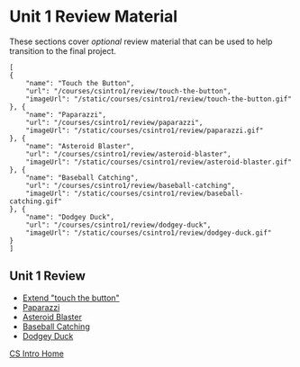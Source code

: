 # Unit 1 Review Material

These sections cover *optional* review material that can be used to help transition to the final project.

```codecard
[
{
    "name": "Touch the Button",
    "url": "/courses/csintro1/review/touch-the-button",
    "imageUrl": "/static/courses/csintro1/review/touch-the-button.gif"
}, {
    "name": "Paparazzi",
    "url": "/courses/csintro1/review/paparazzi",
    "imageUrl": "/static/courses/csintro1/review/paparazzi.gif"
}, {
    "name": "Asteroid Blaster",
    "url": "/courses/csintro1/review/asteroid-blaster",
    "imageUrl": "/static/courses/csintro1/review/asteroid-blaster.gif"
}, {
    "name": "Baseball Catching",
    "url": "/courses/csintro1/review/baseball-catching",
    "imageUrl": "/static/courses/csintro1/review/baseball-catching.gif"
}, {
    "name": "Dodgey Duck",
    "url": "/courses/csintro1/review/dodgey-duck",
    "imageUrl": "/static/courses/csintro1/review/dodgey-duck.gif"
}
]
```

## Unit 1 Review

* [Extend "touch the button"](/courses/csintro1/review/touch-the-button)
* [Paparazzi](/courses/csintro1/review/paparazzi)
* [Asteroid Blaster](/courses/csintro1/review/asteroid-blaster)
* [Baseball Catching](/courses/csintro1/review/baseball-catching)
* [Dodgey Duck](/courses/csintro1/review/dodgey-duck)

[CS Intro Home](/courses/csintro1)
